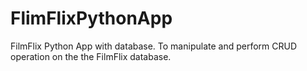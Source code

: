 # FlimFlixPythonApp
 FilmFlix Python App with database. To manipulate and perform CRUD operation on the the FilmFlix database.

